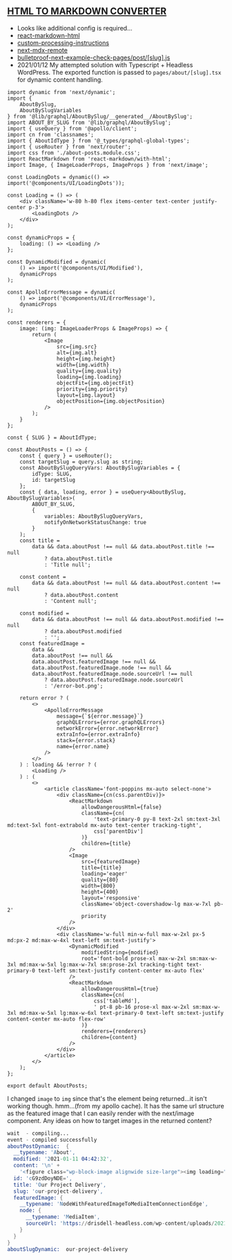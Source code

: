 ## [HTML TO MARKDOWN CONVERTER](https://domchristie.github.io/turndown/)

- Looks like additional config is required...
- [react-markdown-html](https://reposhub.com/react/miscellaneous/rexxars-react-markdown.html)
- [custom-processing-instructions](https://github.com/aknuds1/html-to-react#with-custom-processing-instructions)
- [next-mdx-remote](https://github.com/hashicorp/next-mdx-remote)
- [bulletproof-next-example-check-pages/post/[slug].js](https://github.com/arunoda/bulletproof-next-app/blob/using-dynamic-imports-final/pages/post/%5Bslug%5D.js)
- 2021/01/12
  My attempted solution with Typescript + Headless WordPress. The exported function is passed to `pages/about/[slug].tsx` for dynamic content handling.

```tsx
import dynamic from 'next/dynamic';
import {
	AboutBySlug,
	AboutBySlugVariables
} from '@lib/graphql/AboutBySlug/__generated__/AboutBySlug';
import ABOUT_BY_SLUG from '@lib/graphql/AboutBySlug';
import { useQuery } from '@apollo/client';
import cn from 'classnames';
import { AboutIdType } from '@_types/graphql-global-types';
import { useRouter } from 'next/router';
import css from './about-posts.module.css';
import ReactMarkdown from 'react-markdown/with-html';
import Image, { ImageLoaderProps, ImageProps } from 'next/image';

const LoadingDots = dynamic(() => import('@components/UI/LoadingDots'));

const Loading = () => (
	<div className='w-80 h-80 flex items-center text-center justify-center p-3'>
		<LoadingDots />
	</div>
);

const dynamicProps = {
	loading: () => <Loading />
};

const DynamicModified = dynamic(
	() => import('@components/UI/Modified'),
	dynamicProps
);

const ApolloErrorMessage = dynamic(
	() => import('@components/UI/ErrorMessage'),
	dynamicProps
);

const renderers = {
	image: (img: ImageLoaderProps & ImageProps) => {
		return (
			<Image
				src={img.src}
				alt={img.alt}
				height={img.height}
				width={img.width}
				quality={img.quality}
				loading={img.loading}
				objectFit={img.objectFit}
				priority={img.priority}
				layout={img.layout}
				objectPosition={img.objectPosition}
			/>
		);
	}
};

const { SLUG } = AboutIdType;

const AboutPosts = () => {
	const { query } = useRouter();
	const targetSlug = query.slug as string;
	const AboutBySlugQueryVars: AboutBySlugVariables = {
		idType: SLUG,
		id: targetSlug
	};
	const { data, loading, error } = useQuery<AboutBySlug, AboutBySlugVariables>(
		ABOUT_BY_SLUG,
		{
			variables: AboutBySlugQueryVars,
			notifyOnNetworkStatusChange: true
		}
	);
	const title =
		data && data.aboutPost !== null && data.aboutPost.title !== null
			? data.aboutPost.title
			: 'Title null';

	const content =
		data && data.aboutPost !== null && data.aboutPost.content !== null
			? data.aboutPost.content
			: 'Content null';

	const modified =
		data && data.aboutPost !== null && data.aboutPost.modified !== null
			? data.aboutPost.modified
			: '';
	const featuredImage =
		data &&
		data.aboutPost !== null &&
		data.aboutPost.featuredImage !== null &&
		data.aboutPost.featuredImage.node !== null &&
		data.aboutPost.featuredImage.node.sourceUrl !== null
			? data.aboutPost.featuredImage.node.sourceUrl
			: '/error-bot.png';

	return error ? (
		<>
			<ApolloErrorMessage
				message={`${error.message}`}
				graphQLErrors={error.graphQLErrors}
				networkError={error.networkError}
				extraInfo={error.extraInfo}
				stack={error.stack}
				name={error.name}
			/>
		</>
	) : loading && !error ? (
		<Loading />
	) : (
		<>
			<article className='font-poppins mx-auto select-none'>
				<div className={cn(css.parentDiv)}>
					<ReactMarkdown
						allowDangerousHtml={false}
						className={cn(
							'text-primary-0 py-8 text-2xl sm:text-3xl md:text-5xl font-extrabold mx-auto text-center tracking-tight',
							css['parentDiv']
						)}
						children={title}
					/>
					<Image
						src={featuredImage}
						title={title}
						loading='eager'
						quality={80}
						width={800}
						height={400}
						layout='responsive'
						className='object-covershadow-lg max-w-7xl pb-2'
						priority
					/>
				</div>
				<div className='w-full min-w-full max-w-2xl px-5 md:px-2 md:max-w-4xl text-left sm:text-justify'>
					<DynamicModified
						modifiedString={modified}
						root='font-bold prose-xl max-w-2xl sm:max-w-3xl md:max-w-5xl lg:max-w-7xl sm:prose-2xl tracking-tight text-primary-0 text-left sm:text-justify content-center mx-auto flex'
					/>
					<ReactMarkdown
						allowDangerousHtml={true}
						className={cn(
							css['tableMd'],
							' pt-8 pb-16 prose-xl max-w-2xl sm:max-w-3xl md:max-w-5xl lg:max-w-6xl text-primary-0 text-left sm:text-justify content-center mx-auto flex-row'
						)}
						renderers={renderers}
						children={content}
					/>
				</div>
			</article>
		</>
	);
};

export default AboutPosts;
```

I changed `image` to `img` since that's the element being returned...it isn't working though. hmm...(from my apollo cache). It has the same url structure as the featured image that I can easily render with the next/image component. Any ideas on how to target images in the returned content?

```s
wait  - compiling...
event - compiled successfully
aboutPostDynamic:  {
  __typename: 'About',
  modified: '2021-01-11 04:42:32',
  content: '\n' +
    '<figure class="wp-block-image alignwide size-large"><img loading="lazy" width="1024" height="707" src="https://drisdell-headless.com/wp-content/uploads/2020/12/project-delivery-1024x707.png" alt="" class="wp-image-55" srcset="https://drisdell-headless.com/wp-content/uploads/2020/12/project-delivery-1024x707.png 1024w, https://drisdell-headless.com/wp-content/uploads/2020/12/project-delivery-300x207.png 300w, https://drisdell-headless.com/wp-content/uploads/2020/12/project-delivery-768x530.png 768w, https://drisdell-headless.com/wp-content/uploads/2020/12/project-delivery-1536x1061.png 1536w, https://drisdell-headless.com/wp-content/uploads/2020/12/project-delivery-1200x829.png 1200w, https://drisdell-headless.com/wp-content/uploads/2020/12/project-delivery.png 1875w" sizes="(max-width: 1024px) 100vw, 1024px" /><figcaption>HCM/WFM Workforce Project Delivery Model.</figcaption></figure>\n',
  id: 'cG9zdDoyNDE=',
  title: 'Our Project Delivery',
  slug: 'our-project-delivery',
  featuredImage: {
    __typename: 'NodeWithFeaturedImageToMediaItemConnectionEdge',
    node: {
      __typename: 'MediaItem',
      sourceUrl: 'https://drisdell-headless.com/wp-content/uploads/2021/01/tim-mossholder-n_iR0KmFSbk-unsplash-1.jpg'
    }
  }
}
aboutSlugDynamic:  our-project-delivery

```
